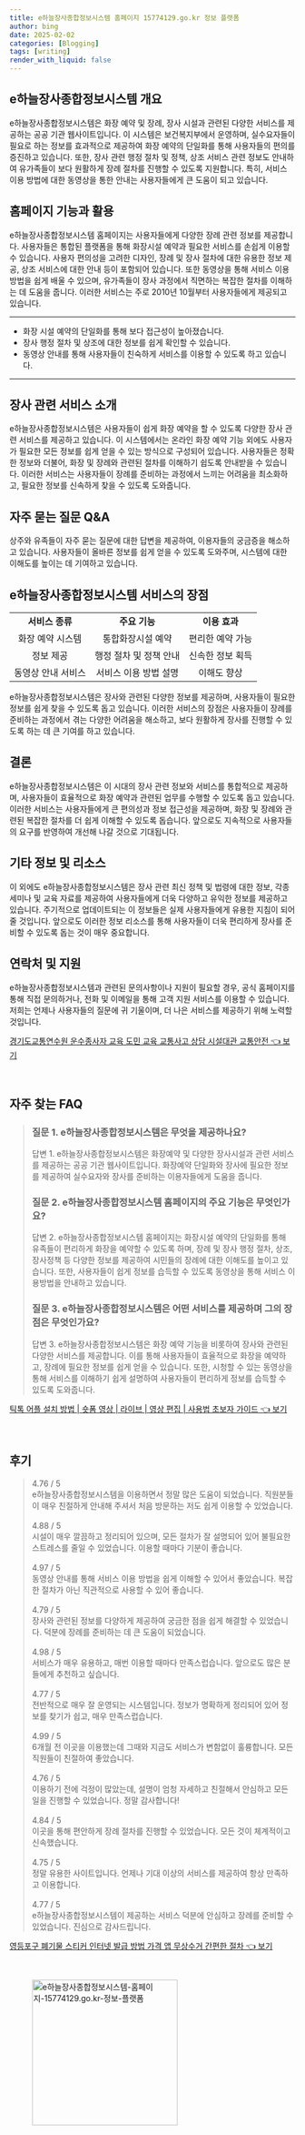 ```yaml
---
title: e하늘장사종합정보시스템 홈페이지 15774129.go.kr 정보 플랫폼
author: bing
date: 2025-02-02
categories: [Blogging]
tags: [writing]
render_with_liquid: false
---
```



<h2 id='e하늘장사종합정보시스템 개요'>e하늘장사종합정보시스템 개요</h2>

<p>e하늘장사종합정보시스템은 화장 예약 및 장례, 장사 시설과 관련된 다양한 서비스를 제공하는 공공 기관 웹사이트입니다. 이 시스템은 보건복지부에서 운영하며, 실수요자들이 필요로 하는 정보를 효과적으로 제공하여 화장 예약의 단일화를 통해 사용자들의 편의를 증진하고 있습니다. 또한, 장사 관련 행정 절차 및 정책, 상조 서비스 관련 정보도 안내하여 유가족들이 보다 원활하게 장례 절차를 진행할 수 있도록 지원합니다. 특히, 서비스 이용 방법에 대한 동영상을 통한 안내는 사용자들에게 큰 도움이 되고 있습니다.</p>

<h2 id='홈페이지 기능과 활용'>홈페이지 기능과 활용</h2>

<p>e하늘장사종합정보시스템 홈페이지는 사용자들에게 다양한 장례 관련 정보를 제공합니다. 사용자들은 통합된 플랫폼을 통해 화장시설 예약과 필요한 서비스를 손쉽게 이용할 수 있습니다. 사용자 편의성을 고려한 디자인, 장례 및 장사 절차에 대한 유용한 정보 제공, 상조 서비스에 대한 안내 등이 포함되어 있습니다. 또한 동영상을 통해 서비스 이용 방법을 쉽게 배울 수 있으며, 유가족들이 장사 과정에서 직면하는 복잡한 절차를 이해하는 데 도움을 줍니다. 이러한 서비스는 주로 2010년 10월부터 사용자들에게 제공되고 있습니다.</p>

<hr />

<ul>
    <li>화장 시설 예약의 단일화를 통해 보다 접근성이 높아졌습니다.</li>
    <li>장사 행정 절차 및 상조에 대한 정보를 쉽게 확인할 수 있습니다.</li>
    <li>동영상 안내를 통해 사용자들이 친숙하게 서비스를 이용할 수 있도록 하고 있습니다.</li>
</ul>

<hr />

<h2 id='장사 관련 서비스 소개'>장사 관련 서비스 소개</h2>

<p>e하늘장사종합정보시스템은 사용자들이 쉽게 화장 예약을 할 수 있도록 다양한 장사 관련 서비스를 제공하고 있습니다. 이 시스템에서는 온라인 화장 예약 기능 외에도 사용자가 필요한 모든 정보를 쉽게 얻을 수 있는 방식으로 구성되어 있습니다. 사용자들은 정확한 정보와 더불어, 화장 및 장례와 관련된 절차를 이해하기 쉽도록 안내받을 수 있습니다. 이러한 서비스는 사용자들이 장례를 준비하는 과정에서 느끼는 어려움을 최소화하고, 필요한 정보를 신속하게 찾을 수 있도록 도와줍니다.</p>

<h2 id='자주 묻는 질문 Q&A'>자주 묻는 질문 Q&A</h2>

<p>상주와 유족들이 자주 묻는 질문에 대한 답변을 제공하여, 이용자들의 궁금증을 해소하고 있습니다. 사용자들이 올바른 정보를 쉽게 얻을 수 있도록 도와주며, 시스템에 대한 이해도를 높이는 데 기여하고 있습니다.</p>

<h2 id='e하늘장사종합정보시스템 서비스의 장점'>e하늘장사종합정보시스템 서비스의 장점</h2>

<table>
    <tr>
        <td style="text-align: center; height: 17px;"><b>서비스 종류</b></td>
        <td style="text-align: center; height: 17px;"><b>주요 기능</b></td>
        <td style="text-align: center; height: 17px;"><b>이용 효과</b></td>
    </tr>
    <tr>
        <td style="text-align: center; height: 17px;">화장 예약 시스템</td>
        <td style="text-align: center; height: 17px;">통합화장시설 예약</td>
        <td style="text-align: center; height: 17px;">편리한 예약 가능</td>
    </tr>
    <tr>
        <td style="text-align: center; height: 17px;">정보 제공</td>
        <td style="text-align: center; height: 17px;">행정 절차 및 정책 안내</td>
        <td style="text-align: center; height: 17px;">신속한 정보 획득</td>
    </tr>
    <tr>
        <td style="text-align: center; height: 17px;">동영상 안내 서비스</td>
        <td style="text-align: center; height: 17px;">서비스 이용 방법 설명</td>
        <td style="text-align: center; height: 17px;">이해도 향상</td>
    </tr>
</table>

<p>e하늘장사종합정보시스템은 장사와 관련된 다양한 정보를 제공하며, 사용자들이 필요한 정보를 쉽게 찾을 수 있도록 돕고 있습니다. 이러한 서비스의 장점은 사용자들이 장례를 준비하는 과정에서 겪는 다양한 어려움을 해소하고, 보다 원활하게 장사를 진행할 수 있도록 하는 데 큰 기여를 하고 있습니다.</p>

<h2 id='결론'>결론</h2>

<p>e하늘장사종합정보시스템은 이 시대의 장사 관련 정보와 서비스를 통합적으로 제공하며, 사용자들이 효율적으로 화장 예약과 관련된 업무를 수행할 수 있도록 돕고 있습니다. 이러한 서비스는 사용자들에게 큰 편의성과 정보 접근성을 제공하며, 화장 및 장례와 관련된 복잡한 절차를 더 쉽게 이해할 수 있도록 돕습니다. 앞으로도 지속적으로 사용자들의 요구를 반영하여 개선해 나갈 것으로 기대됩니다.</p>

<h2 id='기타 정보 및 리소스'>기타 정보 및 리소스</h2>

<p>이 외에도 e하늘장사종합정보시스템은 장사 관련 최신 정책 및 법령에 대한 정보, 각종 세미나 및 교육 자료를 제공하여 사용자들에게 더욱 다양하고 유익한 정보를 제공하고 있습니다. 주기적으로 업데이트되는 이 정보들은 실제 사용자들에게 유용한 지침이 되어줄 것입니다. 앞으로도 이러한 정보 리소스를 통해 사용자들이 더욱 편리하게 장사를 준비할 수 있도록 돕는 것이 매우 중요합니다.</p>

<h2 id='연락처 및 지원'>연락처 및 지원</h2>

<p>e하늘장사종합정보시스템과 관련된 문의사항이나 지원이 필요할 경우, 공식 홈페이지를 통해 직접 문의하거나, 전화 및 이메일을 통해 고객 지원 서비스를 이용할 수 있습니다. 저희는 언제나 사용자들의 질문에 귀 기울이며, 더 나은 서비스를 제공하기 위해 노력할 것입니다.</p>


<p><a class="click-button" title="경기도교통연수원 운수종사자 교육 도민 교육 교통사고 상담 시설대관 교통안전" href="https://24nara.github.io/posts/%EA%B2%BD%EA%B8%B0%EB%8F%84%EA%B5%90%ED%86%B5%EC%97%B0%EC%88%98%EC%9B%90-%EC%9A%B4%EC%88%98%EC%A2%85%EC%82%AC%EC%9E%90-%EA%B5%90%EC%9C%A1-%EB%8F%84%EB%AF%BC-%EA%B5%90%EC%9C%A1-%EA%B5%90%ED%86%B5%EC%82%AC%EA%B3%A0-%EC%83%81%EB%8B%B4-%EC%8B%9C%EC%84%A4%EB%8C%80%EA%B4%80-%EA%B5%90%ED%86%B5%EC%95%88%EC%A0%84/" rel="dofollow">경기도교통연수원 운수종사자 교육 도민 교육 교통사고 상담 시설대관 교통안전 👈 보기</a></p><br>
<h2 id='자주_찾는_FAQ'>자주 찾는 FAQ</h2>
<div itemscope="" itemtype="https://schema.org/FAQPage"> 
<blockquote> 
<div itemscope="" itemprop="mainEntity" itemtype="https://schema.org/Question"> 
<h3 itemprop="name">질문 1. e하늘장사종합정보시스템은 무엇을 제공하나요?</h3> 
<div itemscope="" itemprop="acceptedAnswer" itemtype="https://schema.org/Answer"> 
<span itemprop="text"> 
<p>답변 1. e하늘장사종합정보시스템은 화장예약 및 다양한 장사시설과 관련 서비스를 제공하는 공공 기관 웹사이트입니다. 화장예약 단일화와 장사에 필요한 정보를 제공하여 실수요자와 장사를 준비하는 이용자들에게 도움을 줍니다.</p> 
</span> 
</div> 
</div> 

<div itemscope="" itemprop="mainEntity" itemtype="https://schema.org/Question"> 
<h3 itemprop="name">질문 2. e하늘장사종합정보시스템 홈페이지의 주요 기능은 무엇인가요?</h3> 
<div itemscope="" itemprop="acceptedAnswer" itemtype="https://schema.org/Answer"> 
<span itemprop="text"> 
<p>답변 2. e하늘장사종합정보시스템 홈페이지는 화장시설 예약의 단일화를 통해 유족들이 편리하게 화장을 예약할 수 있도록 하며, 장례 및 장사 행정 절차, 상조, 장사정책 등 다양한 정보를 제공하여 시민들의 장례에 대한 이해도를 높이고 있습니다. 또한, 사용자들이 쉽게 정보를 습득할 수 있도록 동영상을 통해 서비스 이용방법을 안내하고 있습니다.</p> 
</span> 
</div> 
</div> 

<div itemscope="" itemprop="mainEntity" itemtype="https://schema.org/Question"> 
<h3 itemprop="name">질문 3. e하늘장사종합정보시스템은 어떤 서비스를 제공하며 그의 장점은 무엇인가요?</h3> 
<div itemscope="" itemprop="acceptedAnswer" itemtype="https://schema.org/Answer"> 
<span itemprop="text"> 
<p>답변 3. e하늘장사종합정보시스템은 화장 예약 기능을 비롯하여 장사와 관련된 다양한 서비스를 제공합니다. 이를 통해 사용자들이 효율적으로 화장을 예약하고, 장례에 필요한 정보를 쉽게 얻을 수 있습니다. 또한, 시청할 수 있는 동영상을 통해 서비스를 이해하기 쉽게 설명하여 사용자들이 편리하게 정보를 습득할 수 있도록 도와줍니다.</p> 
</span> 
</div> 
</div> 
</blockquote> 
</div>
<p><a class="click-button" title="틱톡 어플 설치 방법 | 숏폼 영상 | 라이브 | 영상 편집 | 사용법 초보자 가이드" href="https://24nara.github.io/posts/%ED%8B%B1%ED%86%A1-%EC%96%B4%ED%94%8C-%EC%84%A4%EC%B9%98-%EB%B0%A9%EB%B2%95-%EC%88%8F%ED%8F%BC-%EC%98%81%EC%83%81-%EB%9D%BC%EC%9D%B4%EB%B8%8C-%EC%98%81%EC%83%81-%ED%8E%B8%EC%A7%91-%EC%82%AC%EC%9A%A9%EB%B2%95-%EC%B4%88%EB%B3%B4%EC%9E%90-%EA%B0%80%EC%9D%B4%EB%93%9C/" rel="dofollow">틱톡 어플 설치 방법 | 숏폼 영상 | 라이브 | 영상 편집 | 사용법 초보자 가이드 👈 보기</a></p><br>
<h2 id='후기'>후기</h2>
<div itemscope itemtype="https://schema.org/Product">
  <blockquote>
  <div itemprop="review" itemscope itemtype="https://schema.org/Review">
      <div itemprop="reviewRating" itemscope itemtype="https://schema.org/Rating"> <span itemprop="ratingValue">4.76</span> / <span itemprop="bestRating">5</span> </div>
      <span itemprop="reviewBody">e하늘장사종합정보시스템을 이용하면서 정말 많은 도움이 되었습니다. 직원분들이 매우 친절하게 안내해 주셔서 처음 방문하는 저도 쉽게 이용할 수 있었습니다.</span>
  </div>
  <br>
  <div itemprop="review" itemscope itemtype="https://schema.org/Review">
      <div itemprop="reviewRating" itemscope itemtype="https://schema.org/Rating"> <span itemprop="ratingValue">4.88</span> / <span itemprop="bestRating">5</span> </div>
      <span itemprop="reviewBody">시설이 매우 깔끔하고 정리되어 있으며, 모든 절차가 잘 설명되어 있어 불필요한 스트레스를 줄일 수 있었습니다. 이용할 때마다 기분이 좋습니다.</span>
  </div>
  <br>
  <div itemprop="review" itemscope itemtype="https://schema.org/Review">
      <div itemprop="reviewRating" itemscope itemtype="https://schema.org/Rating"> <span itemprop="ratingValue">4.97</span> / <span itemprop="bestRating">5</span> </div>
      <span itemprop="reviewBody">동영상 안내를 통해 서비스 이용 방법을 쉽게 이해할 수 있어서 좋았습니다. 복잡한 절차가 아닌 직관적으로 사용할 수 있어 좋습니다.</span>
  </div>
  <br>
  <div itemprop="review" itemscope itemtype="https://schema.org/Review">
      <div itemprop="reviewRating" itemscope itemtype="https://schema.org/Rating"> <span itemprop="ratingValue">4.79</span> / <span itemprop="bestRating">5</span> </div>
      <span itemprop="reviewBody">장사와 관련된 정보를 다양하게 제공하여 궁금한 점을 쉽게 해결할 수 있었습니다. 덕분에 장례를 준비하는 데 큰 도움이 되었습니다.</span>
  </div>
  <br>
  <div itemprop="review" itemscope itemtype="https://schema.org/Review">
      <div itemprop="reviewRating" itemscope itemtype="https://schema.org/Rating"> <span itemprop="ratingValue">4.98</span> / <span itemprop="bestRating">5</span> </div>
      <span itemprop="reviewBody">서비스가 매우 유용하고, 매번 이용할 때마다 만족스럽습니다. 앞으로도 많은 분들에게 추천하고 싶습니다.</span>
  </div>
  <br>
  <div itemprop="review" itemscope itemtype="https://schema.org/Review">
      <div itemprop="reviewRating" itemscope itemtype="https://schema.org/Rating"> <span itemprop="ratingValue">4.77</span> / <span itemprop="bestRating">5</span> </div>
      <span itemprop="reviewBody">전반적으로 매우 잘 운영되는 시스템입니다. 정보가 명확하게 정리되어 있어 정보를 찾기가 쉽고, 매우 만족스럽습니다.</span>
  </div>
  <br>
  <div itemprop="review" itemscope itemtype="https://schema.org/Review">
      <div itemprop="reviewRating" itemscope itemtype="https://schema.org/Rating"> <span itemprop="ratingValue">4.99</span> / <span itemprop="bestRating">5</span> </div>
      <span itemprop="reviewBody">6개월 전 이곳을 이용했는데 그때와 지금도 서비스가 변함없이 훌륭합니다. 모든 직원들이 친절하여 좋았습니다.</span>
  </div>
  <br>
  <div itemprop="review" itemscope itemtype="https://schema.org/Review">
      <div itemprop="reviewRating" itemscope itemtype="https://schema.org/Rating"> <span itemprop="ratingValue">4.76</span> / <span itemprop="bestRating">5</span> </div>
      <span itemprop="reviewBody">이용하기 전에 걱정이 많았는데, 설명이 엄청 자세하고 친절해서 안심하고 모든 일을 진행할 수 있었습니다. 정말 감사합니다!</span>
  </div>
  <br>
  <div itemprop="review" itemscope itemtype="https://schema.org/Review">
      <div itemprop="reviewRating" itemscope itemtype="https://schema.org/Rating"> <span itemprop="ratingValue">4.84</span> / <span itemprop="bestRating">5</span> </div>
      <span itemprop="reviewBody">이곳을 통해 편안하게 장례 절차를 진행할 수 있었습니다. 모든 것이 체계적이고 신속했습니다.</span>
  </div>
  <br>
  <div itemprop="review" itemscope itemtype="https://schema.org/Review">
      <div itemprop="reviewRating" itemscope itemtype="https://schema.org/Rating"> <span itemprop="ratingValue">4.75</span> / <span itemprop="bestRating">5</span> </div>
      <span itemprop="reviewBody">정말 유용한 사이트입니다. 언제나 기대 이상의 서비스를 제공하여 항상 만족하고 이용합니다.</span>
  </div>
  <br>
  <div itemprop="review" itemscope itemtype="https://schema.org/Review">
      <div itemprop="reviewRating" itemscope itemtype="https://schema.org/Rating"> <span itemprop="ratingValue">4.77</span> / <span itemprop="bestRating">5</span> </div>
      <span itemprop="reviewBody">e하늘장사종합정보시스템이 제공하는 서비스 덕분에 안심하고 장례를 준비할 수 있었습니다. 진심으로 감사드립니다.</span>
  </div>
  </blockquote>
</div>
<p><a class="click-button" title="영등포구 폐기물 스티커 인터넷 발급 방법 가격 앱 무상수거 간편한 절차" href="https://24nara.github.io/posts/%EC%98%81%EB%93%B1%ED%8F%AC%EA%B5%AC-%ED%8F%90%EA%B8%B0%EB%AC%BC-%EC%8A%A4%ED%8B%B0%EC%BB%A4-%EC%9D%B8%ED%84%B0%EB%84%B7-%EB%B0%9C%EA%B8%89-%EB%B0%A9%EB%B2%95-%EA%B0%80%EA%B2%A9-%EC%95%B1-%EB%AC%B4%EC%83%81%EC%88%98%EA%B1%B0-%EA%B0%84%ED%8E%B8%ED%95%9C-%EC%A0%88%EC%B0%A8/" rel="dofollow">영등포구 폐기물 스티커 인터넷 발급 방법 가격 앱 무상수거 간편한 절차 👈 보기</a></p><br>
<figure class="image"><img src="https://24nara.github.io/assets/img/thumbnail/e하늘장사종합정보시스템-홈페이지-15774129.go.kr-정보-플랫폼.webp" alt="e하늘장사종합정보시스템-홈페이지-15774129.go.kr-정보-플랫폼" width="256" height="256"></figure>